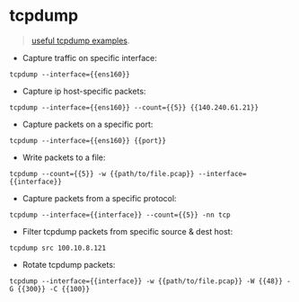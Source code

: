 # tcpdump

> [useful tcpdump examples](https://www.howtouselinux.com/post/10-useful-tcpdump-command-examples).

- Capture traffic on specific interface:

`tcpdump --interface={{ens160}}`

- Capture ip host-specific packets:

`tcpdump --interface={{ens160}} --count={{5}} {{140.240.61.21}}`

- Capture packets on a specific port:

`tcpdump --interface={{ens160}} {{port}}`

- Write packets to a file:

`tcpdump --count={{5}} -w {{path/to/file.pcap}} --interface={{interface}}`

- Capture packets from a specific protocol:

`tcpdump --interface={{interface}} --count={{5}} -nn tcp`

- Filter tcpdump packets from specific source & dest host:

`tcpdump src 100.10.8.121`

- Rotate tcpdump packets:

`tcpdump --interface={{interface}} -w {{path/to/file.pcap}} -W {{48}} -G {{300}} -C {{100}}`
